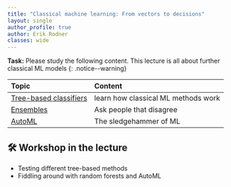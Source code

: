 ```yaml
---
title: "Classical machine learning: From vectors to decisions"
layout: single
author_profile: true
author: Erik Rodner
classes: wide
---
```


**Task:** Please study the following content. This lecture is all about further classical ML models
{: .notice--warning} 

| Topic | Content | 
| :------------- |  :---------- |
| [Tree-based classifiers](/modules/treebased/treebased.md) | learn how classical ML methods work |
| [Ensembles](/modules/ensembles/ensembles.md) | Ask people that disagree |
| [AutoML](/modules/automl/automl.md) | The sledgehammer of ML |

## 🛠 Workshop in the lecture

* Testing different tree-based methods
* Fiddling around with random forests and AutoML